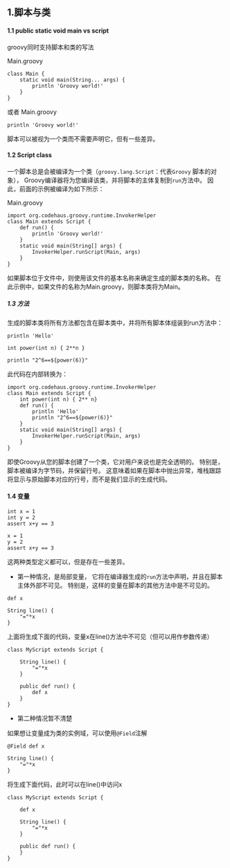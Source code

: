 ## 1.脚本与类
#### 1.1 public static void main vs script
groovy同时支持脚本和类的写法

Main.groovy
```
class Main {                                    
    static void main(String... args) {          
        println 'Groovy world!'                 
    }
}
```
或者
Main.groovy
```
println 'Groovy world!'
```
脚本可以被视为一个类而不需要声明它，但有一些差异。

#### 1.2 Script class
一个脚本总是会被编译为一个类（`groovy.lang.Script`：代表`Groovy`  脚本的对象）， Groovy编译器将为您编译该类，并将脚本的主体复制到`run`方法中。 因此，前面的示例被编译为如下所示：

Main.groovy
```
import org.codehaus.groovy.runtime.InvokerHelper
class Main extends Script {                     
    def run() {                                 
        println 'Groovy world!'                 
    }
    static void main(String[] args) {           
        InvokerHelper.runScript(Main, args)     
    }
}
```
如果脚本位于文件中，则使用该文件的基本名称来确定生成的脚本类的名称。 在此示例中，如果文件的名称为Main.groovy，则脚本类将为Main。

##### 1.3 方法
生成的脚本类将所有方法都包含在脚本类中，并将所有脚本体组装到run方法中：
```
println 'Hello'                                 

int power(int n) { 2**n }                       

println "2^6==${power(6)}"
```
此代码在内部转换为：
```
import org.codehaus.groovy.runtime.InvokerHelper
class Main extends Script {
    int power(int n) { 2** n}                   
    def run() {
        println 'Hello'                         
        println "2^6==${power(6)}"              
    }
    static void main(String[] args) {
        InvokerHelper.runScript(Main, args)
    }
}
```
即使Groovy从您的脚本创建了一个类，它对用户来说也是完全透明的。 特别是，脚本被编译为字节码，并保留行号。 这意味着如果在脚本中抛出异常，堆栈跟踪将显示与原始脚本对应的行号，而不是我们显示的生成代码。

#### 1.4 变量
```
int x = 1
int y = 2
assert x+y == 3
```

```
x = 1
y = 2
assert x+y == 3
```
这两种类型定义都可以，但是存在一些差异。

* 第一种情况，是局部变量， 它将在编译器生成的`run`方法中声明，并且在脚本主体外部不可见。 特别是，这样的变量在脚本的其他方法中是不可见的。
```
def x

String line() {
    "="*x
}
```
上面将生成下面的代码，变量x在line()方法中不可见（但可以用作参数传递）
```
class MyScript extends Script {

    String line() {
        "="*x
    }

    public def run() {
        def x 
    }
}
```
* 第二种情况暂不清楚

如果想让变量成为类的实例域，可以使用`@Field`注解
```
@Field def x

String line() {
    "="*x
}
```
将生成下面代码，此时可以在line()中访问x
```
class MyScript extends Script {

    def x

    String line() {
        "="*x
    }

    public def run() {
    }
}
```